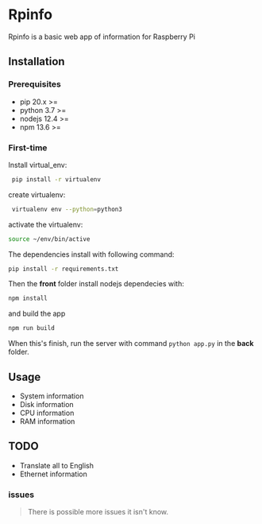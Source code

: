 # Rpinfo

Rpinfo is a basic web app of information for Raspberry Pi

## Installation

### Prerequisites

- pip 20.x >=
- python 3.7 >=
- nodejs 12.4 >=  
- npm 13.6 >=

### First-time

Install virtual_env:

``` bash
 pip install -r virtualenv
```

create virtualenv:

``` bash
 virtualenv env --python=python3
```

activate the virtualenv:

``` bash
source ~/env/bin/active
```

The dependencies install with following command:

``` bash
pip install -r requirements.txt
```

Then the **front** folder install nodejs dependecies with:

``` bash
npm install
```

and build the app

``` bash
npm run build
```

When this's finish, run the server with command `python app.py` in the **back** folder.

## Usage

- System information
- Disk information
- CPU information
- RAM information

## TODO

- Translate all to English
- Ethernet information

### issues

> There is possible more issues it isn't know.
